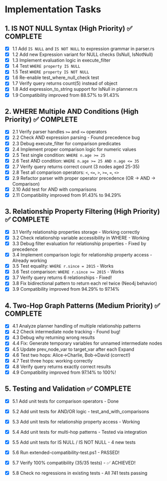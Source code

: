 # Implementation Tasks

## 1. IS NOT NULL Syntax (High Priority) ✅ COMPLETE
- [x] 1.1 Add `IS NULL` and `IS NOT NULL` to expression grammar in parser.rs
- [x] 1.2 Add new Expression variant for NULL checks (IsNull, IsNotNull)
- [x] 1.3 Implement evaluation logic in execute_filter
- [x] 1.4 Test `WHERE property IS NULL`
- [x] 1.5 Test `WHERE property IS NOT NULL`
- [x] 1.6 Re-enable test_where_null_check test
- [x] 1.7 Verify query returns count(5) instead of object
- [x] 1.8 Add expression_to_string support for IsNull in planner.rs
- [x] 1.9 Compatibility improved from 88.57% to 91.43%

## 2. WHERE Multiple AND Conditions (High Priority) ✅ COMPLETE
- [x] 2.1 Verify parser handles `>=` and `<=` operators
- [x] 2.2 Check AND expression parsing - Found precedence bug
- [x] 2.3 Debug execute_filter for comparison predicates
- [x] 2.4 Implement proper comparison logic for numeric values
- [x] 2.5 Test single condition: `WHERE n.age >= 25`
- [x] 2.6 Test AND condition: `WHERE n.age >= 25 AND n.age <= 35`
- [x] 2.7 Verify query returns correct count (3 nodes aged 25-35)
- [x] 2.8 Test all comparison operators: `<`, `<=`, `>`, `>=`, `=`, `<>`
- [x] 2.9 Refactor parser with proper operator precedence (OR -> AND -> Comparison)
- [x] 2.10 Add test for AND with comparisons
- [x] 2.11 Compatibility improved from 91.43% to 94.29%

## 3. Relationship Property Filtering (High Priority) ✅ COMPLETE
- [x] 3.1 Verify relationship properties storage - Working correctly
- [x] 3.2 Check relationship variable accessibility in WHERE - Working
- [x] 3.3 Debug filter evaluation for relationship properties - Fixed by precedence
- [x] 3.4 Implement comparison logic for relationship property access - Already working
- [x] 3.5 Test equality: `WHERE r.since = 2015` - Works
- [x] 3.6 Test comparison: `WHERE r.since >= 2015` - Works
- [x] 3.7 Verify query returns 6 relationships - Fixed!
- [x] 3.8 Fix bidirectional pattern to return each rel twice (Neo4j behavior)
- [x] 3.9 Compatibility improved from 94.29% to 97.14%

## 4. Two-Hop Graph Patterns (Medium Priority) ✅ COMPLETE
- [x] 4.1 Analyze planner handling of multiple relationship patterns
- [x] 4.2 Check intermediate node tracking - Found bug!
- [x] 4.3 Debug why returning wrong results
- [x] 4.4 Fix: Generate temporary variables for unnamed intermediate nodes
- [x] 4.5 Update prev_node_var to target_var after each Expand
- [x] 4.6 Test two hops: Alice→Charlie, Bob→David (correct!)
- [x] 4.7 Test three hops: working correctly
- [x] 4.8 Verify query returns exactly correct results
- [x] 4.9 Compatibility improved from 97.14% to 100%!

## 5. Testing and Validation ✅ COMPLETE
- [x] 5.1 Add unit tests for comparison operators - Done
- [x] 5.2 Add unit tests for AND/OR logic - test_and_with_comparisons
- [x] 5.3 Add unit tests for relationship property access - Working
- [x] 5.4 Add unit tests for multi-hop patterns - Tested via integration
- [x] 5.5 Add unit tests for IS NULL / IS NOT NULL - 4 new tests
- [x] 5.6 Run extended-compatibility-test.ps1 - PASSED!
- [x] 5.7 Verify 100% compatibility (35/35 tests) - ✅ ACHIEVED!
- [x] 5.8 Check no regressions in existing tests - All 741 tests passing

